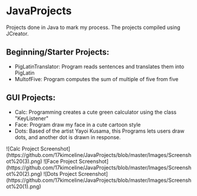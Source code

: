 # JavaProjects
<head>
  Projects done in Java to mark my process.
  The projects compiled using JCreator. 
</head>

<body>
<h2>Beginning/Starter Projects:</h2>
  <ul>
    <li>PigLatinTranslator: Program reads sentences and translates them into PigLatin</li>
    <li>MultofFive: Program computes the sum of multiple of five from five</li>
  </ul>
  
<h2>GUI Projects:</h2>
  <ul>
    <li>Calc: Programming creates a cute green calculator using the class "KeyListener"</li>
    <li>Face: Program draw my face in a cute cartoon style</li>
    <li>Dots: Based of the artist Yayoi Kusama, this Programs lets users draw dots, and another dot is drawn in response.</li>
  </ul>
  ![Calc Project Screenshot](https://github.com/17kimceline/JavaProjects/blob/master/Images/Screenshot%20(3).png)
  ![Face Project Screenshot](https://github.com/17kimceline/JavaProjects/blob/master/Images/Screenshot%20(2).png)
  ![Dots Project Screenshot](https://github.com/17kimceline/JavaProjects/blob/master/Images/Screenshot%20(1).png)
</body>
